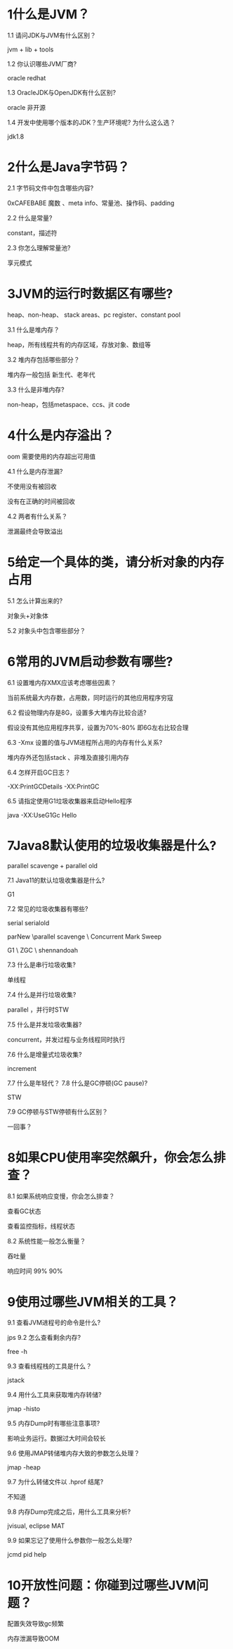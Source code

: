 # 1什么是JVM？

1.1 请问JDK与JVM有什么区别？

jvm + lib + tools

1.2 你认识哪些JVM厂商?

oracle redhat

1.3 OracleJDK与OpenJDK有什么区别?

oracle 非开源

1.4 开发中使用哪个版本的JDK？生产环境呢? 为什么这么选？

jdk1.8

# 2什么是Java字节码？

2.1 字节码文件中包含哪些内容?

0xCAFEBABE 魔数 、meta info、常量池、操作码、padding

2.2 什么是常量?

constant，描述符

2.3 你怎么理解常量池?

享元模式

# 3JVM的运行时数据区有哪些?

heap、non-heap、 stack areas、pc register、constant pool

3.1 什么是堆内存？

heap，所有线程共有的内存区域，存放对象、数组等

3.2 堆内存包括哪些部分？

堆内存一般包括 新生代、老年代

3.3 什么是非堆内存?

non-heap，包括metaspace、ccs、jit code



# 4什么是内存溢出？

oom 需要使用的内存超出可用值

4.1 什么是内存泄漏?

不使用没有被回收

没有在正确的时间被回收

4.2 两者有什么关系？

泄漏最终会导致溢出

# 5给定一个具体的类，请分析对象的内存占用

5.1 怎么计算出来的?

对象头+对象体

5.2 对象头中包含哪些部分？



# 6常用的JVM启动参数有哪些?

6.1 设置堆内存XMX应该考虑哪些因素？

当前系统最大内存数，占用数，同时运行的其他应用程序穷寇

6.2 假设物理内存是8G，设置多大堆内存比较合适?

假设没有其他应用程序共享，设置为70%-80% 即6G左右比较合理

6.3 -Xmx 设置的值与JVM进程所占用的内存有什么关系?

堆内存外还包括stack 、非堆及直接引用内存

6.4 怎样开启GC日志？

-XX:PrintGCDetails -XX:PrintGC

6.5 请指定使用G1垃圾收集器来启动Hello程序

java -XX:UseG1Gc Hello



# 7Java8默认使用的垃圾收集器是什么?

parallel scavenge + parallel old

7.1 Java11的默认垃圾收集器是什么?

G1

7.2 常见的垃圾收集器有哪些?

serial serialold 

parNew \parallel scavenge \ Concurrent Mark Sweep 

G1 \ ZGC \ shennandoah



7.3 什么是串行垃圾收集?

单线程

7.4 什么是并行垃圾收集?

parallel ，并行时STW

7.5 什么是并发垃圾收集器?

concurrent，并发过程与业务线程同时执行

7.6 什么是增量式垃圾收集?

increment

7.7 什么是年轻代？
7.8 什么是GC停顿(GC pause)?

STW

7.9 GC停顿与STW停顿有什么区别？

一回事？

# 8如果CPU使用率突然飙升，你会怎么排查？

8.1 如果系统响应变慢，你会怎么排查？

查看GC状态

查看监控指标，线程状态

8.2 系统性能一般怎么衡量？

吞吐量

响应时间 99% 90%



# 9使用过哪些JVM相关的工具？

9.1 查看JVM进程号的命令是什么?

jps
9.2 怎么查看剩余内存?

free -h

9.3 查看线程栈的工具是什么？

jstack

9.4 用什么工具来获取堆内存转储?

jmap -histo

9.5 内存Dump时有哪些注意事项?

影响业务运行。数据过大时间会较长

9.6 使用JMAP转储堆内存大致的参数怎么处理？

jmap -heap

9.7 为什么转储文件以 .hprof 结尾?

不知道

9.8 内存Dump完成之后，用什么工具来分析?

jvisual, eclipse MAT

9.9 如果忘记了使用什么参数你一般怎么处理?

jcmd pid help



# 10开放性问题：你碰到过哪些JVM问题？

配置失效导致gc频繁

内存泄漏导致OOM

